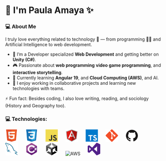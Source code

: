 # 👋 I'm Paula Amaya ✨

### 💻 About Me

I truly love everything related to technology 🤖 — from programming 👨‍💻 and Artificial Intelligence to web development.


- 🌱 I’m a Developer specialized **Web Development** and getting better on **Unity (C#)**.
- 🎮 Passionate about **web programming** **video game programming**, and **interactive storytelling**.
- 🔭 Currently learning **Angular 19**, and **Cloud Computing (AWS)**, and AI.
- 🤝 I enjoy working in collaborative projects and learning new technologies with teams.


⚡ Fun fact: Besides coding, I also love writing, reading, and sociology (History and Geography too).

### 💻 Technologies:

<p align="left">
  <img src="https://raw.githubusercontent.com/devicons/devicon/master/icons/html5/html5-original.svg" alt="HTML5" width="40" height="40" style="margin-right: 20px;"/>
  <img src="https://raw.githubusercontent.com/devicons/devicon/master/icons/css3/css3-original.svg" alt="CSS3" width="40" height="40" style="margin-right: 20px;"/>
  <img src="https://raw.githubusercontent.com/devicons/devicon/master/icons/javascript/javascript-original.svg" alt="JavaScript" width="40" height="40" style="margin-right: 20px;"/>
  <img src="https://raw.githubusercontent.com/devicons/devicon/master/icons/angularjs/angularjs-original.svg" alt="Angular" width="40" height="40" style="margin-right: 20px;"/>
  <img src="https://raw.githubusercontent.com/devicons/devicon/master/icons/typescript/typescript-original.svg" alt="TypeScript" width="40" height="40" style="margin-right: 20px;"/>
  <img src="https://raw.githubusercontent.com/devicons/devicon/master/icons/git/git-original.svg" alt="Git" width="40" height="40" style="margin-right: 20px;"/>
  <img src="https://raw.githubusercontent.com/devicons/devicon/master/icons/github/github-original.svg" alt="GitHub" width="40" height="40" style="margin-right: 20px;"/>
  <img src="https://raw.githubusercontent.com/devicons/devicon/master/icons/mysql/mysql-original.svg" alt="MySQL" width="40" height="40" style="margin-right: 20px;"/>
  <img src="https://raw.githubusercontent.com/devicons/devicon/master/icons/csharp/csharp-original.svg" alt="C#" width="40" height="40" style="margin-right: 20px;"/>
  <img src="https://raw.githubusercontent.com/devicons/devicon/master/icons/unity/unity-original.svg" alt="Unity" width="40" height="40" style="margin-right: 20px;"/>
  <img src="https://cdn.jsdelivr.net/gh/simple-icons/simple-icons/icons/amazonaws.svg" alt="AWS" width="40" height="40" style="margin-right: 20px;"/>
  <img src="https://raw.githubusercontent.com/devicons/devicon/master/icons/visualstudio/visualstudio-plain.svg" alt="Visual Studio" width="40" height="40"/>
</p>

